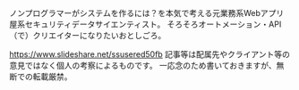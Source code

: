 ノンプログラマーがシステムを作るには？を本気で考える元業務系Webアプリ屋系セキュリティデータサイエンティスト。
そろそろオートメーション・API（で）クリエイターになりたいおとしごろ。

https://www.slideshare.net/ssusered50fb
記事等は配属先やクライアント等の意見ではなく個人の考察によるものです。
一応念のため書いておきますが、無断での転載厳禁。
